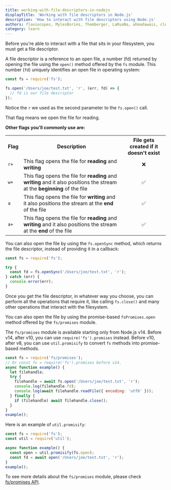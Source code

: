 ```yaml
---
title: working-with-file-descriptors-in-nodejs
displayTitle: 'Working with file descriptors in Node.js'
description: 'How to interact with file descriptors using Node.js'
authors: flaviocopes, MylesBorins, fhemberger, LaRuaNa, ahmadawais, clean99, vaishnav-mk
category: learn
---
```


Before you're able to interact with a file that sits in your filesystem, you must get a file descriptor.

A file descriptor is a reference to an open file, a number (fd) returned by opening the file using the `open()` method offered by the `fs` module. This number (`fd`) uniquely identifies an open file in operating system:

```js
const fs = require('fs');

fs.open('/Users/joe/test.txt', 'r', (err, fd) => {
  // fd is our file descriptor
});
```

Notice the `r` we used as the second parameter to the `fs.open()` call.

That flag means we open the file for reading.

**Other flags you'll commonly use are:**

<table>
  <tr>
    <th>Flag</th>
    <th>Description</th>
    <th>File gets created if it doesn't exist</th>
  </tr>
  <tr>
    <td><code>r+</code></td>
    <td>This flag opens the file for <b>reading</b> and <b>writing</b></td>
    <td style="text-align: center;">❌</td>
  </tr>
  <tr>
    <td><code>w+</code></td>
    <td>This flag opens the file for <b>reading</b> and <b>writing</b> and it also positions the stream at the <b>beginning</b> of the file</td>
    <td style="text-align: center;">✅</td>
  </tr>
  <tr>
    <td><code>a</code></td>
    <td>This flag opens the file for <b>writing</b> and it also positions the stream at the <b>end</b> of the file</td>
    <td style="text-align: center;">✅</td>
  </tr>
  <tr>
    <td><code>a+</code></td>
    <td>This flag opens the file for <b>reading</b> and <b>writing</b> and it also positions the stream at the <b>end</b> of the file</td>
    <td style="text-align: center;">✅</td>
  </tr>
</table>

You can also open the file by using the `fs.openSync` method, which returns the file descriptor, instead of providing it in a callback:

```js
const fs = require('fs');

try {
  const fd = fs.openSync('/Users/joe/test.txt', 'r');
} catch (err) {
  console.error(err);
}
```

Once you get the file descriptor, in whatever way you choose, you can perform all the operations that require it, like calling `fs.close()` and many other operations that interact with the filesystem.

You can also open the file by using the promise-based `fsPromises.open` method offered by the `fs/promises` module.

The `fs/promises` module is available starting only from Node.js v14. Before v14, after v10, you can use `require('fs').promises` instead. Before v10, after v8, you can use `util.promisify` to convert `fs` methods into promise-based methods.

```js
const fs = require('fs/promises');
// Or const fs = require('fs').promises before v14.
async function example() {
  let filehandle;
  try {
    filehandle = await fs.open('/Users/joe/test.txt', 'r');
    console.log(filehandle.fd);
    console.log(await filehandle.readFile({ encoding: 'utf8' }));
  } finally {
    if (filehandle) await filehandle.close();
  }
}
example();
```

Here is an example of `util.promisify`:

```js
const fs = require('fs');
const util = require('util');

async function example() {
  const open = util.promisify(fs.open);
  const fd = await open('/Users/joe/test.txt', 'r');
}
example();
```

To see more details about the `fs/promises` module, please check [fs/promises API](/api/fs/#promise-example).
